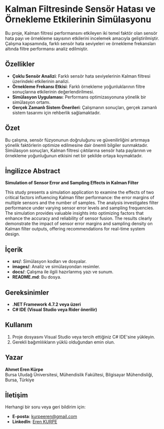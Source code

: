 # Kalman Filtresinde Sensör Hatası ve Örnekleme Etkilerinin Simülasyonu  

Bu proje, Kalman filtresi performansını etkileyen iki temel faktör olan sensör hata payı ve örnekleme sayısının etkilerini incelemek amacıyla geliştirilmiştir. Çalışma kapsamında, farklı sensör hata seviyeleri ve örnekleme frekansları altında filtre performansı analiz edilmiştir.  

## Özellikler  
- **Çoklu Sensör Analizi**: Farklı sensör hata seviyelerinin Kalman filtresi üzerindeki etkilerinin analizi.  
- **Örnekleme Frekansı Etkisi**: Farklı örnekleme yoğunluklarının filtre sonuçlarına etkilerinin değerlendirilmesi.  
- **Simülasyon Uygulaması**: Performans optimizasyonuna yönelik bir simülasyon ortamı.  
- **Gerçek Zamanlı Sistem Önerileri**: Çalışmanın sonuçları, gerçek zamanlı sistem tasarımı için rehberlik sağlamaktadır.  

## Özet  
Bu çalışma, sensör füzyonunun doğruluğunu ve güvenilirliğini artırmaya yönelik faktörlerin optimize edilmesine dair önemli bilgiler sunmaktadır. Simülasyon sonuçları, Kalman filtresi çıktılarına sensör hata paylarının ve örnekleme yoğunluğunun etkisini net bir şekilde ortaya koymaktadır.  

## İngilizce Abstract  
**Simulation of Sensor Error and Sampling Effects in Kalman Filter**  

This study presents a simulation application to examine the effects of two critical factors influencing Kalman filter performance: the error margins of multiple sensors and the number of samples. The analysis investigates filter performance under varying sensor error levels and sampling frequencies. The simulation provides valuable insights into optimizing factors that enhance the accuracy and reliability of sensor fusion. The results clearly demonstrate the impact of sensor error margins and sampling density on Kalman filter outputs, offering recommendations for real-time system design.  

## İçerik  
- **src/**: Simülasyon kodları ve dosyalar.  
- **images/**: Analiz ve simülasyondan resimler.  
- **docs/**: Çalışma ile ilgili hazırlanmış yazı ve sunum.  
- **README.md**: Bu dosya.  

## Gereksinimler  
- **.NET Framework 4.7.2 veya üzeri**  
- **C# IDE (Visual Studio veya Rider önerilir)**  

## Kullanım  
1. Proje dosyasını Visual Studio veya tercih ettiğiniz C# IDE'sine yükleyin.  
2. Gerekli bağımlılıkların yüklü olduğundan emin olun.  

## Yazar  
**Ahmet Eren Kürpe**  
Bursa Uludağ Üniversitesi, Mühendislik Fakültesi, Bilgisayar Mühendisliği, Bursa, Türkiye  

## İletişim  
Herhangi bir soru veya geri bildirim için:  
- **E-posta**: kurpeeren@gmail.com 
- **LinkedIn**: [Eren KURPE](https://www.linkedin.com/in/erenkurpe/)

